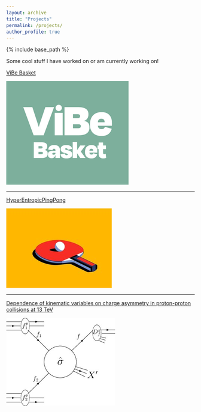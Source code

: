 ```yaml
---
layout: archive
title: "Projects"
permalink: /projects/
author_profile: true
---
```


{% include base_path %}

Some cool stuff I have worked on or am currently working on!

[ViBe Basket](/vibebasket/)

[![vibebasket.png](/images/vibebasket3.png)](/vibebasket)

---

[HyperEntropicPingPong](/hepp/)

[![hepp.jpg](/images/hepp.jpg)](/hepp)

---

[Dependence of kinematic variables on charge asymmetry in proton-proton collisions at 13 TeV](/ph219courseproject/)

[![hepp.jpg](/images/Production-of-a-large-p-T-pion-in-a-hard-pp-collision.jpg)](/ph219courseproject)

